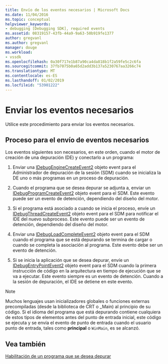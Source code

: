 ```yaml
---
title: Envío de los eventos necesarios | Microsoft Docs
ms.date: 11/04/2016
ms.topic: conceptual
helpviewer_keywords:
- debugging [Debugging SDK], required events
ms.assetid: 08319157-43fb-44a9-9a63-50b919fe1377
author: gregvanl
ms.author: gregvanl
manager: douge
ms.workload:
- vssdk
ms.openlocfilehash: 0a30f717e1b87a90ca4da818b1f2a59fe5c2c6fa
ms.sourcegitcommit: 37fb7075b0a65d2add3b137a5230767aa3266c74
ms.translationtype: MT
ms.contentlocale: es-ES
ms.lasthandoff: 01/02/2019
ms.locfileid: "53901222"
---
```

# <a name="send-the-required-events"></a>Enviar los eventos necesarios
Utilice este procedimiento para enviar los eventos necesarios.  
  
## <a name="process-for-sending-required-events"></a>Proceso para el envío de eventos necesarios  
 Los eventos siguientes son necesarios, en este orden, cuando el motor de creación de una depuración (DE) y conectarlo a un programa:  
  
1.  Enviar una [IDebugEngineCreateEvent2](../../extensibility/debugger/reference/idebugenginecreateevent2.md) objeto event para el Administrador de depuración de la sesión (SDM) cuando se inicializa la DE uno o más programas en un proceso de depuración.  
  
2.  Cuando el programa que se desea depurar se adjunta a, enviar un [IDebugProgramCreateEvent2](../../extensibility/debugger/reference/idebugprogramcreateevent2.md) objeto event para el SDM. Este evento puede ser un evento de detención, dependiendo del diseño del motor.  
  
3.  Si el programa está asociado a cuando se inicia el proceso, envíe un [IDebugThreadCreateEvent2](../../extensibility/debugger/reference/idebugthreadcreateevent2.md) objeto event para el SDM para notificar el IDE del nuevo subproceso. Este evento puede ser un evento de detención, dependiendo del diseño del motor.  
  
4.  Enviar una [IDebugLoadCompleteEvent2](../../extensibility/debugger/reference/idebugloadcompleteevent2.md) objeto event para el SDM cuando el programa que se está depurando se termina de cargar o cuando se completa la asociación al programa. Este evento debe ser un evento de detención.  
  
5.  Si se inicia la aplicación que se desea depurar, envíe un [IDebugEntryPointEvent2](../../extensibility/debugger/reference/idebugentrypointevent2.md) objeto event para el SDM cuando la primera instrucción de código en la arquitectura en tiempo de ejecución que se va a ejecutar. Este evento siempre es un evento de detención. Cuando a la sesión de depuración, el IDE se detiene en este evento.  
  
> [!NOTE]
>  Muchos lenguajes usan inicializadores globales o funciones externas precompiladas (desde la biblioteca de CRT o _Main) al principio de su código. Si el idioma del programa que está depurando contiene cualquiera de estos tipos de elementos antes del punto de entrada inicial, este código se ejecuta y se envía el evento de punto de entrada cuando el usuario punto de entrada, tales como **principal** o `WinMain`, es se alcanzó.  
  
## <a name="see-also"></a>Vea también  
 [Habilitación de un programa que se desea depurar](../../extensibility/debugger/enabling-a-program-to-be-debugged.md)